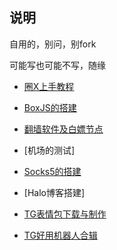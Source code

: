 ## 说明


自用的，别问，别fork

可能写也可能不写，随缘


* [圈X上手教程](https://github.com/Yiov/notes/tree/main/quantumultX)

* [BoxJS的搭建](https://github.com/Yiov/notes/tree/main/boxjs)

* [翻墙软件及白嫖节点](https://github.com/Yiov/notes/tree/main/Proxy)

* [机场的测试]

* [Socks5的搭建](https://github.com/Yiov/notes/tree/main/socks5)

* [Halo博客搭建]

* [TG表情包下载与制作](https://github.com/Yiov/notes/tree/main/sticker)

* [TG好用机器人合辑](https://github.com/Yiov/notes/tree/main/TGBot)
